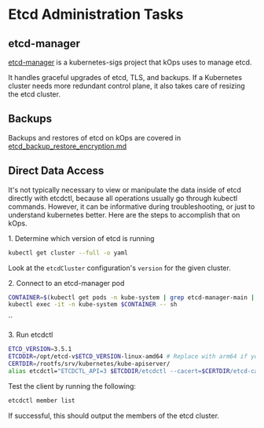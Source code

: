 # Etcd Administration Tasks

## etcd-manager

[etcd-manager](https://github.com/kubernetes-sigs/etcdadm/tree/master/etcd-manager) is a kubernetes-sigs project that kOps uses to manage
etcd.

It handles graceful upgrades of etcd, TLS, and backups. If a Kubernetes cluster needs more redundant control plane, it also takes care of resizing the etcd cluster.

## Backups

Backups and restores of etcd on kOps are covered in [etcd_backup_restore_encryption.md](etcd_backup_restore_encryption.md)

## Direct Data Access

It's not typically necessary to view or manipulate the data inside of etcd directly with etcdctl, because all operations usually go through kubectl commands. However, it can be informative during troubleshooting, or just to understand kubernetes better. Here are the steps to accomplish that on kOps.

1\. Determine which version of etcd is running

```bash
kubectl get cluster --full -o yaml
```

Look at the `etcdCluster` configuration's `version` for the given cluster.


2\. Connect to an etcd-manager pod

```bash
CONTAINER=$(kubectl get pods -n kube-system | grep etcd-manager-main | head -n 1 | awk '{print $1}')
kubectl exec -it -n kube-system $CONTAINER -- sh
```

``

3\. Run etcdctl

```bash
ETCD_VERSION=3.5.1
ETCDDIR=/opt/etcd-v$ETCD_VERSION-linux-amd64 # Replace with arm64 if you are running an arm control plane
CERTDIR=/rootfs/srv/kubernetes/kube-apiserver/
alias etcdctl="ETCDCTL_API=3 $ETCDDIR/etcdctl --cacert=$CERTDIR/etcd-ca.crt --cert=$CERTDIR/etcd-client.crt --key=$CERTDIR/etcd-client.key --endpoints=https://127.0.0.1:4001"
```

Test the client by running the following:

```bash
etcdctl member list
```

If successful, this should output the members of the etcd cluster.
